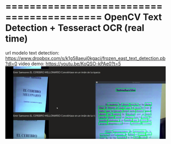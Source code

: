 ==========================================
OpenCV Text Detection + Tesseract OCR (real time)
==========================================

url modelo text detection: https://www.dropbox.com/s/k1g58aeuj0kgaci/frozen_east_text_detection.pb?dl=0
video demo: https://youtu.be/KoQSO-kPAe0?t=5
![./image.png ](./image.png)


